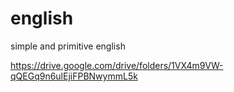 # english

simple and primitive english

https://drive.google.com/drive/folders/1VX4m9VW-qQEGq9n6ulEjiFPBNwymmL5k
